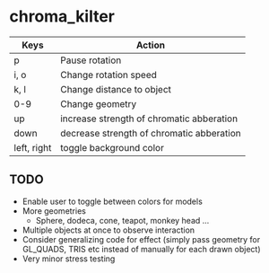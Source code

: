 # chroma_kilter

| Keys  | Action |
|---|---|
| p  |  Pause rotation |
| i, o  |  Change rotation speed |
| k, l |  Change distance to object |
| 0-9 | Change geometry |
| up | increase strength of chromatic abberation |
| down | decrease strength of chromatic abberation | 
| left, right | toggle background color |

## TODO

- Enable user to toggle between colors for models
- More geometries
	- Sphere, dodeca, cone, teapot, monkey head ...
- Multiple objects at once to observe interaction
- Consider generalizing code for effect (simply pass geometry for GL_QUADS, TRIS etc instead of manually for each drawn object)
- Very minor stress testing
